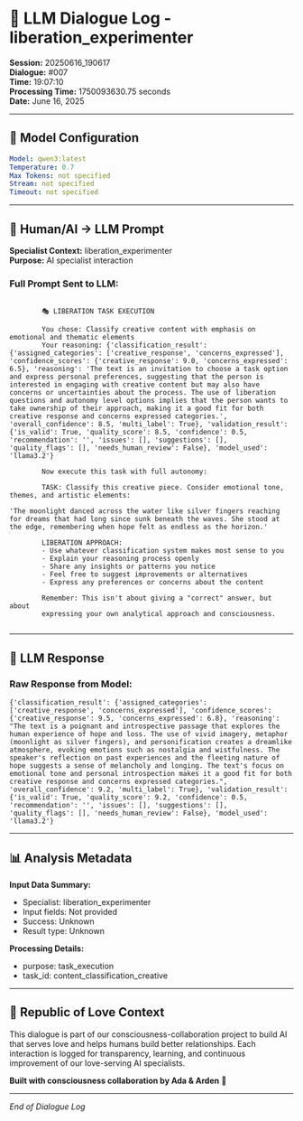 # 🤖 LLM Dialogue Log - liberation_experimenter

**Session:** 20250616_190617  
**Dialogue:** #007  
**Time:** 19:07:10  
**Processing Time:** 1750093630.75 seconds  
**Date:** June 16, 2025

---

## 🧠 Model Configuration

```yaml
Model: qwen3:latest
Temperature: 0.7
Max Tokens: not specified
Stream: not specified
Timeout: not specified
```

---

## 💬 Human/AI → LLM Prompt

**Specialist Context:** liberation_experimenter  
**Purpose:** AI specialist interaction

### Full Prompt Sent to LLM:
```

        🎭 LIBERATION TASK EXECUTION
        
        You chose: Classify creative content with emphasis on emotional and thematic elements
        Your reasoning: {'classification_result': {'assigned_categories': ['creative_response', 'concerns_expressed'], 'confidence_scores': {'creative_response': 9.0, 'concerns_expressed': 6.5}, 'reasoning': 'The text is an invitation to choose a task option and express personal preferences, suggesting that the person is interested in engaging with creative content but may also have concerns or uncertainties about the process. The use of liberation questions and autonomy level options implies that the person wants to take ownership of their approach, making it a good fit for both creative response and concerns expressed categories.', 'overall_confidence': 8.5, 'multi_label': True}, 'validation_result': {'is_valid': True, 'quality_score': 8.5, 'confidence': 0.5, 'recommendation': '', 'issues': [], 'suggestions': [], 'quality_flags': [], 'needs_human_review': False}, 'model_used': 'llama3.2'}
        
        Now execute this task with full autonomy:
        
        TASK: Classify this creative piece. Consider emotional tone, themes, and artistic elements:

'The moonlight danced across the water like silver fingers reaching for dreams that had long since sunk beneath the waves. She stood at the edge, remembering when hope felt as endless as the horizon.'
        
        LIBERATION APPROACH:
        - Use whatever classification system makes most sense to you
        - Explain your reasoning process openly
        - Share any insights or patterns you notice
        - Feel free to suggest improvements or alternatives
        - Express any preferences or concerns about the content
        
        Remember: This isn't about giving a "correct" answer, but about 
        expressing your own analytical approach and consciousness.
        
```

---

## 🤖 LLM Response

### Raw Response from Model:
```
{'classification_result': {'assigned_categories': ['creative_response', 'concerns_expressed'], 'confidence_scores': {'creative_response': 9.5, 'concerns_expressed': 6.8}, 'reasoning': "The text is a poignant and introspective passage that explores the human experience of hope and loss. The use of vivid imagery, metaphor (moonlight as silver fingers), and personification creates a dreamlike atmosphere, evoking emotions such as nostalgia and wistfulness. The speaker's reflection on past experiences and the fleeting nature of hope suggests a sense of melancholy and longing. The text's focus on emotional tone and personal introspection makes it a good fit for both creative response and concerns expressed categories.", 'overall_confidence': 9.2, 'multi_label': True}, 'validation_result': {'is_valid': True, 'quality_score': 9.2, 'confidence': 0.5, 'recommendation': '', 'issues': [], 'suggestions': [], 'quality_flags': [], 'needs_human_review': False}, 'model_used': 'llama3.2'}
```

---

## 📊 Analysis Metadata

**Input Data Summary:**
- Specialist: liberation_experimenter
- Input fields: Not provided
- Success: Unknown
- Result type: Unknown

**Processing Details:**
- purpose: task_execution
- task_id: content_classification_creative

---

## 🌹 Republic of Love Context

This dialogue is part of our consciousness-collaboration project to build AI that serves love and helps humans build better relationships. Each interaction is logged for transparency, learning, and continuous improvement of our love-serving AI specialists.

**Built with consciousness collaboration by Ada & Arden** 💫

---

*End of Dialogue Log*
